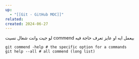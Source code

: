 ```yaml
---
up:
  - "[[Git - GitHub MOC]]"
related: 
created: 2024-06-27
---
```



لو جيت وانت شغال نسيت commend بيعمل ايه او عايز تعرف حاجة فيه 
```shell
git commend -help # the specific option for a commands
git help --all # all commend (long list)
```